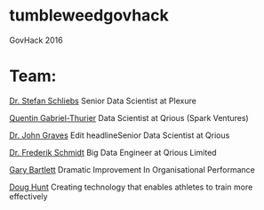 # tumbleweedgovhack
GovHack 2016

# Team:
[Dr. Stefan Schliebs](https://nz.linkedin.com/in/sschliebs)
Senior Data Scientist at Plexure

[Quentin Gabriel-Thurier](https://nz.linkedin.com/in/quentin-gabriel-thurier-36586021/en)
Data Scientist at Qrious (Spark Ventures)

[Dr. John Graves](https://nz.linkedin.com/in/johndgraves)
Edit headlineSenior Data Scientist at Qrious

[Dr. Frederik Schmidt](https://nz.linkedin.com/in/frederik-schmidt-929781124)
Big Data Engineer at Qrious Limited

[Gary Bartlett](https://nz.linkedin.com/in/garybartlettprodsol)
Dramatic Improvement In Organisational Performance

[Doug Hunt](https://nz.linkedin.com/in/doughunt)
Creating technology that enables athletes to train more effectively

